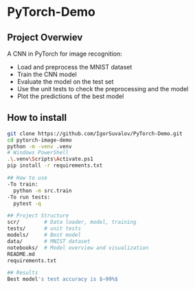 # PyTorch-Demo


## Project Overwiev
A CNN in PyTorch for image recognition:
- Load and preprocess the MNIST dataset
- Train the CNN model
- Evaluate the model on the test set
- Use the unit tests to check the preprocessing and the model
- Plot the predictions of the best model

## How to install

```bash
git clone https://github.com/IgorSuvalov/PyTorch-Demo.git
cd pytorch-image-demo
python -m -venv .venv
# Windows PowerShell
.\.venv\Scripts\Activate.ps1
pip install -r requirements.txt

## How to use
-To train:
  python -m src.train
-To run tests:
  pytest -q

## Project Structure
scr/        # Data loader, model, training
tests/      # unit tests
models/     # Best model
data/       # MNIST dataset
notebooks/  # Model overview and visualization
README.md
requirements.txt

## Results
Best model's test accuracy is $~99%$ 
